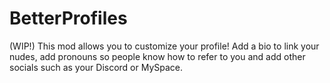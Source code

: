 # BetterProfiles

(WIP!) This mod allows you to customize your profile! Add a bio to link your nudes, add pronouns so people know how to refer to you and add other socials such as your Discord or MySpace.